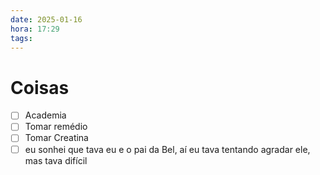 ```yaml
---
date: 2025-01-16
hora: 17:29
tags:
---
```





# Coisas
- [ ] Academia
- [ ] Tomar remédio
- [ ] Tomar Creatina
- [ ] eu sonhei que tava eu e o pai da Bel, aí eu tava tentando agradar ele, mas tava difícil 